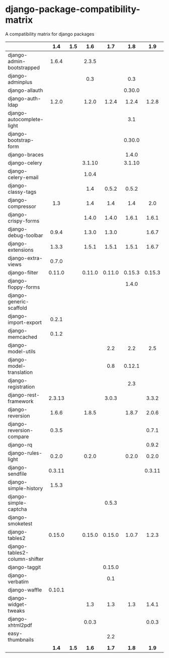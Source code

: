 # django-package-compatibility-matrix
A compatibility matrix for django packages


|                                | 1.4   | 1.5   | 1.6   | 1.7   | 1.8   | 1.9   | 1.10   | 1.11   | 2.0   | 2.1   |
| -------------------            |:---:  |:---:  |:---:  |:---:  |:---:  |:---:  |:---:   |:---:   |:---:  |:---:  |
| django-admin-bootstrapped      |1.6.4  |       |2.3.5  |       |       |       |        |        |       |       |   
| django-adminplus               |       |       |0.3    |       | 0.3   |       |        |        |       |       |   
| django-allauth                 |       |       |       |       |0.30.0 |       |        |        |       |       |   
| django-auth-ldap               |1.2.0  |       |1.2.0  |1.2.4  |1.2.4  |1.2.8  |        | 1.2.16 |1.3.0  |       |   
| django-autocomplete-light      |       |       |       |       |3.1    |       |        |3.2.10  |       |       |   
| django-bootstrap-form          |       |       |       |       |0.30.0 |       |        |        |       |       |   
| django-braces                  |       |       |       |       |1.4.0  |       |        |        |       |       |   
| django-celery                  |       |       |3.1.10 |       |3.1.10 |       |        |        |       |       |   
| django-celery-email            |       |       |1.0.4  |       |       |       |        |        |       |       |   
| django-classy-tags             |       |       | 1.4   |0.5.2  |0.5.2  |       |        |        |       |       |   
| django-compressor              |1.3    |       | 1.4   | 1.4   |1.4    |2.0    |        |  2.2   |2.2    |       |   
| django-crispy-forms            |       |       | 1.4.0 |1.4.0  |1.6.1  |1.6.1  |        |        |1.7.2  |       |   
| django-debug-toolbar           |0.9.4  |       |1.3.0  |1.3.0  |       |1.6.7  |        |        |       |       |   
| django-extensions              |1.3.3  |       |1.5.1  |1.5.1  |1.5.1  |1.6.7  |        |  1.9.1 |2.0.6  |       |   
| django-extra-views             |0.7.0  |       |       |       |       |       |        |        |       |       |   
| django-filter                  |0.11.0 |       |0.11.0 |0.11.0 |0.15.3 |0.15.3 |        |1.0.4   |1.1.0  |       |   
| django-floppy-forms            |       |       |       |       |1.4.0  |       |        |        |       |       |   
| django-generic-scaffold        |       |       |       |       |       |       |        | 0.4.1  |       |       |   
| django-import-export           |0.2.1  |       |       |       |       |       |        |        |       |       |   
| django-memcached               |0.1.2  |       |       |       |       |       |        |        |       |       |   
| django-model-utils             |       |       |       |2.2    |  2.2  |2.5    |        |        |       |       |   
| django-model-translation       |       |       |       | 0.8   |0.12.1 |       |        |        |       |       |   
| django-registration            |       |       |       |       |2.3    |       |        |        |       |       |   
| django-rest-framework          |2.3.13 |       |       |3.0.3  |       |3.3.2  |        |        |       |       |   
| django-reversion               |1.6.6  |       | 1.8.5 |       |1.8.7  |2.0.6  |        |2.0.10  |2.0.13 |       |   
| django-reversion-compare       |0.3.5  |       |       |       |       |0.7.1  |        |        |       |       |   
| django-rq                      |       |       |       |       |       |0.9.2  |        |  0.9.6 |       |       |   
| django-rules-light             | 0.2.0 |       | 0.2.0 |       |0.2.0  |0.2.0  |        |        |       |       |   
| django-sendfile                |0.3.11 |       |       |       |       |0.3.11 |        | 0.3.11 |       |       |   
| django-simple-history          |1.5.3  |       |       |       |       |       |        |        |       |       |   
| django-simple-captcha          |       |       |       |0.5.3  |       |       |        |        |       |       |   
| django-smoketest               |       |       |       |       |       |       |        | 1.1.0  |       |       |   
| django-tables2                 |0.15.0 |       | 0.15.0|0.15.0 |1.0.7  |1.2.3  |        | 1.21.2 |1.21.2 |       |   
| django-tables2-column-shifter  |       |       |       |       |       |       |        | 0.4.0  |       |       |   
| django-taggit                  |       |       |       |0.15.0 |       |       |        | 0.22.1 |       |       |   
| django-verbatim                |       |       |       | 0.1   |       |       |        |        |       |       |   
| django-waffle                  |0.10.1 |       |       |       |       |       |        |        |       |       |   
| django-widget-tweaks           |       |       | 1.3   |1.3    | 1.3   |1.4.1  |        |1.4.1   |1.4.1  |       |   
| django-xhtml2pdf               |       |       | 0.0.3 |       |       |0.0.3  |        |        |       |       |   
| easy-thumbnails                |       |       |       |  2.2  |       |       |        |        |       |       |   
|                                |**1.4**|**1.5**|**1.6**|**1.7**|**1.8**|**1.9**|**1.10**|**1.11**|**2.0**|**2.1**|
